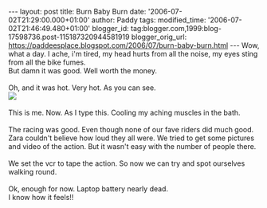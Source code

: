 \-\-- layout: post title: Burn Baby Burn date:
\'2006-07-02T21:29:00.000+01:00\' author: Paddy tags: modified\_time:
\'2006-07-02T21:46:49.480+01:00\' blogger\_id:
tag:blogger.com,1999:blog-17598736.post-115187320944581919
blogger\_orig\_url:
https://paddeesplace.blogspot.com/2006/07/burn-baby-burn.html \-\-- Wow,
what a day. I ache, i\'m tired, my head hurts from all the noise, my
eyes sting from all the bike fumes.\
But damn it was good. Well worth the money.\
\
Oh, and it was hot. Very hot. As you can see.\
[![](https://photos1.blogger.com/blogger/7081/1699/320/Image001.0.jpg)](https://photos1.blogger.com/blogger/7081/1699/1600/Image001.0.jpg)\
\
This is me. Now. As I type this. Cooling my aching muscles in the bath.\
\
The racing was good. Even though none of our fave riders did much good.
Zara couldn\'t believe how loud they all were. We tried to get some
pictures and video of the action. But it wasn\'t easy with the number of
people there.\
\
We set the vcr to tape the action. So now we can try and spot ourselves
walking round.\
\
Ok, enough for now. Laptop battery nearly dead.\
I know how it feels!!
